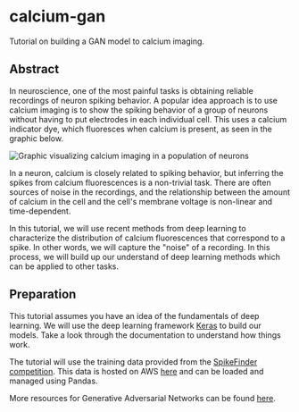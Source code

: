 # calcium-gan

Tutorial on building a GAN model to calcium imaging.

## Abstract

In neuroscience, one of the most painful tasks is obtaining reliable recordings of neuron spiking behavior. A popular idea approach is to use calcium imaging is to show the spiking behavior of a group of neurons without having to put electrodes in each individual cell. This uses a calcium indicator dye, which fluoresces when calcium is present, as seen in the graphic below.

![Graphic visualizing calcium imaging in a population of neurons](http://neurofinder.codeneuro.org/components/assets/movie.gif)

In a neuron, calcium is closely related to spiking behavior, but inferring the spikes from calcium fluorescences is a non-trivial task. There are often sources of noise in the recordings, and the relationship between the amount of calcium in the cell and the cell's membrane voltage is non-linear and time-dependent.

In this tutorial, we will use recent methods from deep learning to characterize the distribution of calcium fluorescences that correspond to a spike. In other words, we will capture the "noise" of a recording. In this process, we will build up our understand of deep learning methods which can be applied to other tasks.

## Preparation

This tutorial assumes you have an idea of the fundamentals of deep learning. We will use the deep learning framework [Keras](https://keras.io/) to build our models. Take a look through the documentation to understand how things work.

The tutorial will use the training data provided from the [SpikeFinder competition](http://spikefinder.codeneuro.org/). This data is hosted on AWS [here](https://s3.amazonaws.com/neuro.datasets/challenges/spikefinder/spikefinder.train.zip) and can be loaded and managed using Pandas.

More resources for Generative Adversarial Networks can be found [here](http://gandlf.org/background/).
